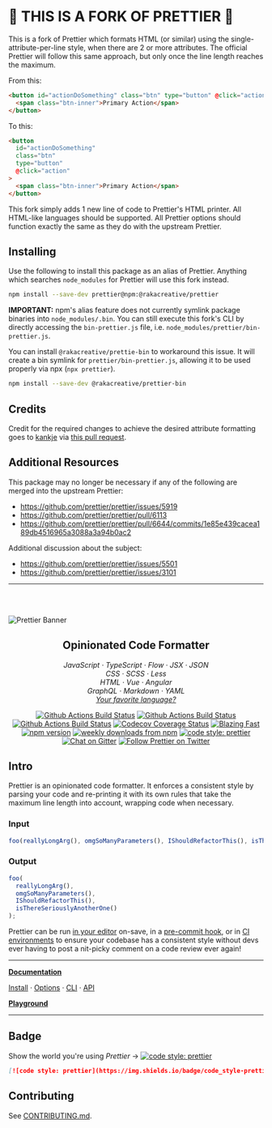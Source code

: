 # 🚨 THIS IS A FORK OF PRETTIER 🚨

This is a fork of Prettier which formats HTML (or similar) using the single-attribute-per-line style, when
there are 2 or more attributes. The official Prettier will follow this same approach, but only once the
line length reaches the maximum.

From this:
```html
<button id="actionDoSomething" class="btn" type="button" @click="action">
  <span class="btn-inner">Primary Action</span>
</button>
```

To this:
```html
<button
  id="actionDoSomething"
  class="btn"
  type="button"
  @click="action"
>
  <span class="btn-inner">Primary Action</span>
</button>
```

This fork simply adds 1 new line of code to Prettier's HTML printer. All HTML-like languages should
be supported. All Prettier options should function exactly the same as they do with the upstream Prettier.

## Installing

Use the following to install this package as an alias of Prettier. Anything which searches `node_modules`
for Prettier will use this fork instead.

```bash
npm install --save-dev prettier@npm:@rakacreative/prettier
```

**IMPORTANT:** npm's alias feature does not currently symlink package binaries into
`node_modules/.bin`. You can still execute this fork's CLI by directly accessing the
`bin-prettier.js` file, i.e. `node_modules/prettier/bin-prettier.js`.

You can install `@rakacreative/prettie-bin` to workaround this issue. It will create a bin symlink
for `prettier/bin-prettier.js`, allowing it to be used properly via npx (`npx prettier`).

```bash
npm install --save-dev @rakacreative/prettier-bin
```

## Credits
Credit for the required changes to achieve the desired attribute formatting goes to
[kankje](https://github.com/kankje) via
[this pull
request](https://github.com/prettier/prettier/pull/6644/commits/1e85e439cacea189db4516965a3088a3a94b0ac2#diff-8b490542076a1de9d16d350dd3f39420).

## Additional Resources

This package may no longer be necessary if any of the following are merged into the upstream
Prettier:
- https://github.com/prettier/prettier/issues/5919
- https://github.com/prettier/prettier/pull/6113
- https://github.com/prettier/prettier/pull/6644/commits/1e85e439cacea189db4516965a3088a3a94b0ac2

Additional discussion about the subject:
- https://github.com/prettier/prettier/issues/5501
- https://github.com/prettier/prettier/issues/3101


<hr>
<br>
<br>

![Prettier Banner](https://raw.githubusercontent.com/prettier/prettier-logo/master/images/prettier-banner-light.png)

<h2 align="center">Opinionated Code Formatter</h2>

<p align="center">
  <em>
    JavaScript
    · TypeScript
    · Flow
    · JSX
    · JSON
  </em>
  <br />
  <em>
    CSS
    · SCSS
    · Less
  </em>
  <br />
  <em>
    HTML
    · Vue
    · Angular
  </em>
  <br />
  <em>
    GraphQL
    · Markdown
    · YAML
  </em>
  <br />
  <em>
    <a href="https://prettier.io/docs/en/plugins.html">
      Your favorite language?
    </a>
  </em>
</p>

<p align="center">
  <a href="https://github.com/prettier/prettier/actions?query=workflow%3AProd+branch%3Amaster">
    <img alt="Github Actions Build Status" src="https://img.shields.io/github/workflow/status/prettier/prettier/Prod?label=Prod&style=flat-square"></a>
  <a href="https://github.com/prettier/prettier/actions?query=workflow%3ADev+branch%3Amaster">
    <img alt="Github Actions Build Status" src="https://img.shields.io/github/workflow/status/prettier/prettier/Dev?label=Dev&style=flat-square"></a>
  <a href="https://github.com/prettier/prettier/actions?query=workflow%3ALint+branch%3Amaster">
    <img alt="Github Actions Build Status" src="https://img.shields.io/github/workflow/status/prettier/prettier/Lint?label=Lint&style=flat-square"></a>
  <a href="https://codecov.io/gh/prettier/prettier">
    <img alt="Codecov Coverage Status" src="https://img.shields.io/codecov/c/github/prettier/prettier.svg?style=flat-square"></a>
  <a href="https://twitter.com/acdlite/status/974390255393505280">
    <img alt="Blazing Fast" src="https://img.shields.io/badge/speed-blazing%20%F0%9F%94%A5-brightgreen.svg?style=flat-square"></a>
  <br/>
  <a href="https://www.npmjs.com/package/prettier">
    <img alt="npm version" src="https://img.shields.io/npm/v/prettier.svg?style=flat-square"></a>
  <a href="https://www.npmjs.com/package/prettier">
    <img alt="weekly downloads from npm" src="https://img.shields.io/npm/dw/prettier.svg?style=flat-square"></a>
  <a href="#badge">
    <img alt="code style: prettier" src="https://img.shields.io/badge/code_style-prettier-ff69b4.svg?style=flat-square"></a>
  <a href="https://gitter.im/jlongster/prettier">
    <img alt="Chat on Gitter" src="https://img.shields.io/gitter/room/jlongster/prettier.svg?style=flat-square"></a>
  <a href="https://twitter.com/PrettierCode">
    <img alt="Follow Prettier on Twitter" src="https://img.shields.io/twitter/follow/prettiercode.svg?label=follow+prettier&style=flat-square"></a>
</p>

## Intro

Prettier is an opinionated code formatter. It enforces a consistent style by parsing your code and re-printing it with its own rules that take the maximum line length into account, wrapping code when necessary.

### Input

<!-- prettier-ignore -->
```js
foo(reallyLongArg(), omgSoManyParameters(), IShouldRefactorThis(), isThereSeriouslyAnotherOne());
```

### Output

```js
foo(
  reallyLongArg(),
  omgSoManyParameters(),
  IShouldRefactorThis(),
  isThereSeriouslyAnotherOne()
);
```

Prettier can be run [in your editor](http://prettier.io/docs/en/editors.html) on-save, in a [pre-commit hook](https://prettier.io/docs/en/precommit.html), or in [CI environments](https://prettier.io/docs/en/cli.html#list-different) to ensure your codebase has a consistent style without devs ever having to post a nit-picky comment on a code review ever again!

---

**[Documentation](https://prettier.io/docs/en/)**

<!-- prettier-ignore -->
[Install](https://prettier.io/docs/en/install.html) ·
[Options](https://prettier.io/docs/en/options.html) ·
[CLI](https://prettier.io/docs/en/cli.html) ·
[API](https://prettier.io/docs/en/api.html)

**[Playground](https://prettier.io/playground/)**

---

## Badge

Show the world you're using _Prettier_ → [![code style: prettier](https://img.shields.io/badge/code_style-prettier-ff69b4.svg?style=flat-square)](https://github.com/prettier/prettier)

```md
[![code style: prettier](https://img.shields.io/badge/code_style-prettier-ff69b4.svg?style=flat-square)](https://github.com/prettier/prettier)
```

## Contributing

See [CONTRIBUTING.md](CONTRIBUTING.md).
